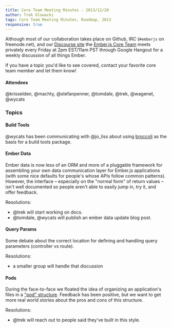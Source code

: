 ```yaml
---
title: Core Team Meeting Minutes - 2013/12/20
author: Trek Glowacki
tags: Core Team Meeting Minutes, Roadmap, 2013
responsive: true
---
```


Although most of our collaboration takes place on Github, IRC 
(`#emberjs` on freenode.net), and our [Discourse site](http://discuss.emberjs.com/)
the [Ember.js Core Team](/team) meets privately every 
Friday at 2pm EST/11am PST through Google Hangout for a weekly 
discussion of all things Ember.

If you have a topic you'd like to see covered, contact your favorite
core team member and let them know!

#### Attendees
@krisselden, @machty, @stefanpenner, @tomdale, @trek, @wagenet, @wycats

### Topics
#### Build Tools
@wycats has been communicating with @jo_liss about using 
[broccoli](https://github.com/joliss/broccoli/) as the basis for a build tools package.

#### Ember Data
Ember data is now less of an ORM and more of a pluggable framework for assembling
your own data communication layer for Ember.js applications (with some nice defaults for
people's whose APIs follow common patterns). However, the interface – especially on the 
"normal form" of return values – isn't well documented so people aren't able to easily jump in, 
try it, and offer feedback.

Resolutions:
  
  * @trek will start working on docs.
  * @tomdale, @wycats will publish an ember data update blog post.

#### Query Params
Some debate about the correct location for defining and handling query parameters
(controller vs route).

Resolutions:
  
  * a smaller group will handle that discussion

#### Pods
During the face-to-face we floated the idea of organizing an application's files in a
["pod" structure](/blog/2013/12/17/whats-coming-in-ember-in-2014.html#toc_pod-directory-structure). 
Feedback has been positive, but we want to get more real world stories about the pros and cons of
this structure.

Resolutions:
    
  * @trek will reach out to people said they've built in this style.
